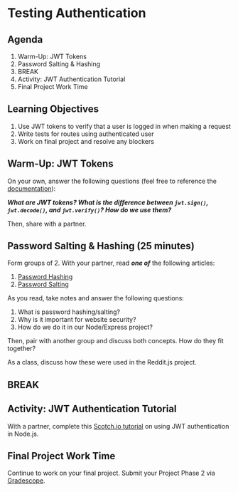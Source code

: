 # Testing Authentication

## Agenda

1. Warm-Up: JWT Tokens
1. Password Salting & Hashing
1. BREAK
1. Activity: JWT Authentication Tutorial
1. Final Project Work Time

## Learning Objectives

1. Use JWT tokens to verify that a user is logged in when making a request
1. Write tests for routes using authenticated user
1. Work on final project and resolve any blockers

## Warm-Up: JWT Tokens

On your own, answer the following questions (feel free to reference the [documentation](https://www.npmjs.com/package/jsonwebtoken)):

**_What are JWT tokens? What is the difference between `jwt.sign()`, `jwt.decode()`, and `jwt.verify()`? How do we use them?_**

Then, share with a partner.

## Password Salting & Hashing (25 minutes)

Form groups of 2. With your partner, read **_one of_** the following articles:

1. [Password Hashing](https://auth0.com/blog/hashing-passwords-one-way-road-to-security/)
1. [Password Salting](https://auth0.com/blog/adding-salt-to-hashing-a-better-way-to-store-passwords/)

As you read, take notes and answer the following questions:

1. What is password hashing/salting?
1. Why is it important for website security?
1. How do we do it in our Node/Express project?

Then, pair with another group and discuss both concepts. How do they fit together?

As a class, discuss how these were used in the Reddit.js project.

## BREAK

## Activity: JWT Authentication Tutorial

With a partner, complete this [Scotch.io tutorial](https://scotch.io/tutorials/authenticate-a-node-es6-api-with-json-web-tokens) on using JWT authentication in Node.js.

## Final Project Work Time

Continue to work on your final project. Submit your Project Phase 2 via [Gradescope](https://gradescope.com).